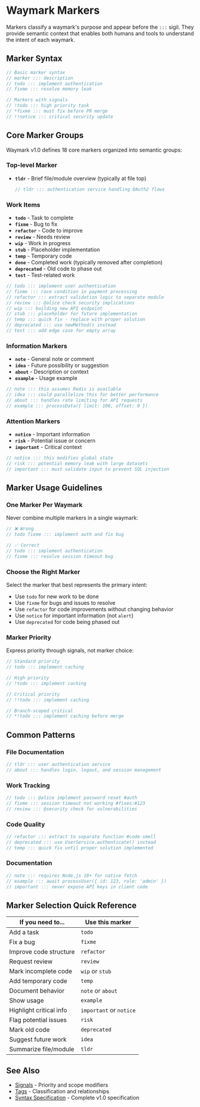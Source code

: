 <!-- tldr ::: core waymark markers and their semantic meanings -->

# Waymark Markers

Markers classify a waymark's purpose and appear before the `:::` sigil. They provide semantic context that enables both humans and tools to understand the intent of each waymark.

## Marker Syntax

```javascript
// Basic marker syntax
// marker ::: description
// todo ::: implement authentication
// fixme ::: resolve memory leak

// Markers with signals
// !todo ::: high priority task
// *fixme ::: must fix before PR merge
// !!notice ::: critical security update
```

## Core Marker Groups

Waymark v1.0 defines 18 core markers organized into semantic groups:

### Top-level Marker
- **`tldr`** - Brief file/module overview (typically at file top)
  ```javascript
  // tldr ::: authentication service handling OAuth2 flows
  ```

### Work Items
- **`todo`** - Task to complete
- **`fixme`** - Bug to fix  
- **`refactor`** - Code to improve
- **`review`** - Needs review
- **`wip`** - Work in progress
- **`stub`** - Placeholder implementation
- **`temp`** - Temporary code
- **`done`** - Completed work (typically removed after completion)
- **`deprecated`** - Old code to phase out
- **`test`** - Test-related work

```javascript
// todo ::: implement user authentication
// fixme ::: race condition in payment processing
// refactor ::: extract validation logic to separate module
// review ::: @alice check security implications
// wip ::: building new API endpoint
// stub ::: placeholder for future implementation
// temp ::: quick fix - replace with proper solution
// deprecated ::: use newMethod() instead
// test ::: add edge case for empty array
```

### Information Markers
- **`note`** - General note or comment
- **`idea`** - Future possibility or suggestion
- **`about`** - Description or context
- **`example`** - Usage example

```javascript
// note ::: this assumes Redis is available
// idea ::: could parallelize this for better performance
// about ::: handles rate limiting for API requests
// example ::: processData({ limit: 100, offset: 0 })
```

### Attention Markers
- **`notice`** - Important information
- **`risk`** - Potential issue or concern
- **`important`** - Critical context

```javascript
// notice ::: this modifies global state
// risk ::: potential memory leak with large datasets
// important ::: must validate input to prevent SQL injection
```

## Marker Usage Guidelines

### One Marker Per Waymark
Never combine multiple markers in a single waymark:

```javascript
// ❌ Wrong
// todo fixme ::: implement auth and fix bug

// ✅ Correct
// todo ::: implement authentication
// fixme ::: resolve session timeout bug
```

### Choose the Right Marker
Select the marker that best represents the primary intent:

- Use `todo` for new work to be done
- Use `fixme` for bugs and issues to resolve
- Use `refactor` for code improvements without changing behavior
- Use `notice` for important information (not `alert`)
- Use `deprecated` for code being phased out

### Marker Priority
Express priority through signals, not marker choice:

```javascript
// Standard priority
// todo ::: implement caching

// High priority  
// !todo ::: implement caching

// Critical priority
// !!todo ::: implement caching

// Branch-scoped critical
// *!todo ::: implement caching before merge
```

## Common Patterns

### File Documentation
```javascript
// tldr ::: user authentication service
// about ::: handles login, logout, and session management
```

### Work Tracking
```javascript
// todo ::: @alice implement password reset #auth
// fixme ::: session timeout not working #fixes:#123
// review ::: @security check for vulnerabilities
```

### Code Quality
```javascript
// refactor ::: extract to separate function #code-smell
// deprecated ::: use UserService.authenticate() instead
// temp ::: quick fix until proper solution implemented
```

### Documentation
```javascript
// note ::: requires Node.js 18+ for native fetch
// example ::: await processUser({ id: 123, role: 'admin' })
// important ::: never expose API keys in client code
```

## Marker Selection Quick Reference

| If you need to... | Use this marker |
|-------------------|-----------------|
| Add a task | `todo` |
| Fix a bug | `fixme` |
| Improve code structure | `refactor` |
| Request review | `review` |
| Mark incomplete code | `wip` or `stub` |
| Add temporary code | `temp` |
| Document behavior | `note` or `about` |
| Show usage | `example` |
| Highlight critical info | `important` or `notice` |
| Flag potential issues | `risk` |
| Mark old code | `deprecated` |
| Suggest future work | `idea` |
| Summarize file/module | `tldr` |

## See Also

- [Signals](./signals.md) - Priority and scope modifiers
- [Tags](./tags/) - Classification and relationships
- [Syntax Specification](./SPEC.md) - Complete v1.0 specification
